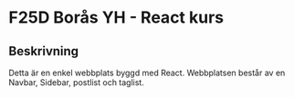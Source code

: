 # F25D Borås YH - React kurs

## Beskrivning

Detta är en enkel webbplats byggd med React.
Webbplatsen består av en Navbar, Sidebar, postlist och taglist.

